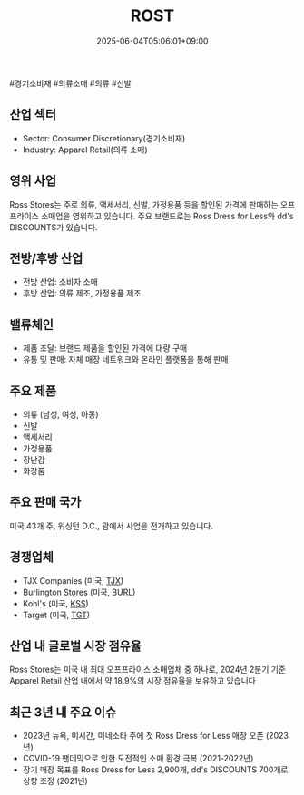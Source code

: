 ﻿---
title: "ROST"
date: 2025-06-04T05:06:01+09:00
lastmod: 2025-06-04T05:06:01+09:00
type: docs
sidebar:
  open: true
weight: 759
---
<div style="display:none">
  <meta property="article:published_time" content="2025-06-03T20:06:01Z" />
  <meta property="article:modified_time" content="2025-06-03T20:06:01Z" />
</div>
#경기소비재 #의류소매 #의류 #신발

## 산업 섹터

- Sector: Consumer Discretionary(경기소비재)
- Industry: Apparel Retail(의류 소매)

## 영위 사업

Ross Stores는 주로 의류, 액세서리, 신발, 가정용품 등을 할인된 가격에 판매하는 오프프라이스 소매업을 영위하고 있습니다. 주요 브랜드로는 Ross Dress for Less와 dd's DISCOUNTS가 있습니다.

## 전방/후방 산업

- 전방 산업: 소비자 소매
- 후방 산업: 의류 제조, 가정용품 제조

## 밸류체인

- 제품 조달: 브랜드 제품을 할인된 가격에 대량 구매
- 유통 및 판매: 자체 매장 네트워크와 온라인 플랫폼을 통해 판매

## 주요 제품

- 의류 (남성, 여성, 아동)
- 신발
- 액세서리
- 가정용품
- 장난감
- 화장품

## 주요 판매 국가

미국 43개 주, 워싱턴 D.C., 괌에서 사업을 전개하고 있습니다.

## 경쟁업체

- TJX Companies (미국, [TJX](/company-analysis/tjx/))
- Burlington Stores (미국, BURL)
- Kohl's (미국, [KSS](/company-analysis/kss/))
- Target (미국, [TGT](/company-analysis/tgt/))

## 산업 내 글로벌 시장 점유율

Ross Stores는 미국 내 최대 오프프라이스 소매업체 중 하나로, 2024년 2분기 기준 Apparel Retail 산업 내에서 약 18.9%의 시장 점유율을 보유하고 있습니다

## 최근 3년 내 주요 이슈

- 2023년 뉴욕, 미시간, 미네소타 주에 첫 Ross Dress for Less 매장 오픈 (2023년)
- COVID-19 팬데믹으로 인한 도전적인 소매 환경 극복 (2021-2022년)
- 장기 매장 목표를 Ross Dress for Less 2,900개, dd's DISCOUNTS 700개로 상향 조정 (2021년)

